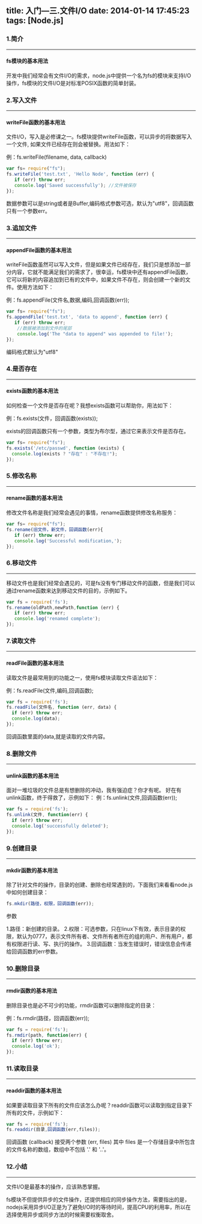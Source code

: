 title: 入门—三.文件I/O
date: 2014-01-14 17:45:23
tags: [Node.js]
---

### 1.简介
---
#### fs模块的基本用法
开发中我们经常会有文件I/O的需求，node.js中提供一个名为fs的模块来支持I/O操作，fs模块的文件I/O是对标准POSIX函数的简单封装。

### 2.写入文件
---
#### writeFile函数的基本用法
文件I/O，写入是必修课之一。fs模块提供writeFile函数，可以异步的将数据写入一个文件, 如果文件已经存在则会被替换。用法如下：

例：fs.writeFile(filename, data, callback)
```javascript
var fs= require("fs");
fs.writeFile('test.txt', 'Hello Node', function (err) {
   if (err) throw err;
   console.log('Saved successfully'); //文件被保存
});
```
数据参数可以是string或者是Buffer,编码格式参数可选，默认为"utf8"，回调函数只有一个参数err。

### 3.追加文件
---
#### appendFile函数的基本用法
writeFile函数虽然可以写入文件，但是如果文件已经存在，我们只是想添加一部分内容，它就不能满足我们的需求了，很幸运，fs模块中还有appendFile函数，它可以将新的内容追加到已有的文件中，如果文件不存在，则会创建一个新的文件。使用方法如下：

例：fs.appendFile(文件名,数据,编码,回调函数(err));
```javascript
var fs= require("fs"); 
fs.appendFile('test.txt', 'data to append', function (err) {
   if (err) throw err; 
    //数据被添加到文件的尾部
    console.log('The "data to append" was appended to file!'); 
});
```
编码格式默认为"utf8"

### 4.是否存在
---
#### exists函数的基本用法
如何检查一个文件是否存在呢？我想exists函数可以帮助你，用法如下：

例：fs.exists(文件，回调函数(exists));

exists的回调函数只有一个参数，类型为布尔型，通过它来表示文件是否存在。
```javascript
var fs= require("fs");
fs.exists('/etc/passwd', function (exists) {
  console.log(exists ? "存在" : "不存在!");
});
```

### 5.修改名称
---
#### rename函数的基本用法
修改文件名称是我们经常会遇见的事情，rename函数提供修改名称服务：
```javascript
var fs= require("fs");
fs.rename(旧文件，新文件，回调函数(err){
   if (err) throw err;
   console.log('Successful modification,');
});
```

### 6.移动文件
---
移动文件也是我们经常会遇见的，可是fs没有专门移动文件的函数，但是我们可以通过rename函数来达到移动文件的目的，示例如下。
```javascript
var fs = require('fs');
fs.rename(oldPath,newPath,function (err) {
   if (err) throw err;
   console.log('renamed complete');
});
```

### 7.读取文件
---
#### readFile函数的基本用法
读取文件是最常用到的功能之一，使用fs模块读取文件语法如下：

例：fs.readFile(文件,编码,回调函数);

```javascript
var fs = require('fs');
fs.readFile(文件名, function (err, data) {
  if (err) throw err;
  console.log(data);
});
```
回调函数里面的data,就是读取的文件内容。

### 8.删除文件
---
#### unlink函数的基本用法
面对一堆垃圾的文件总是有想删除的冲动，我有强迫症？你才有呢。
好在有unlink函数，终于得救了，示例如下：
例：fs.unlink(文件,回调函数(err));
```javascript
var fs = require('fs');
fs.unlink(文件, function(err) {
  if (err) throw err;
  console.log('successfully deleted');
});
```

### 9.创建目录
---
#### mkdir函数的基本用法
除了针对文件的操作，目录的创建、删除也经常遇到的，下面我们来看看node.js中如何创建目录：
```javascript
fs.mkdir(路径，权限，回调函数(err));
```
参数

1.路径：新创建的目录。
2.权限：可选参数，只在linux下有效，表示目录的权限，默认为0777，表示文件所有者、文件所有者所在的组的用户、所有用户，都有权限进行读、写、执行的操作。
3.回调函数：当发生错误时，错误信息会传递给回调函数的err参数。

### 10.删除目录
---
#### rmdir函数的基本用法
删除目录也是必不可少的功能，rmdir函数可以删除指定的目录：

例：fs.rmdir(路径，回调函数(err));
```javascript
var fs = require('fs'); 
fs.rmdir(path, function(err) {
  if (err) throw err;
  console.log('ok');
});
```

### 11.读取目录
---
#### readdir函数的基本用法
如果要读取目录下所有的文件应该怎么办呢？readdir函数可以读取到指定目录下所有的文件，示例如下：
```javascript
var fs = require('fs');
fs.readdir(目录,回调函数(err,files));
```
回调函数 (callback) 接受两个参数 (err, files) 其中 files 是一个存储目录中所包含的文件名称的数组，数组中不包括 '.' 和 '..'。

### 12.小结
---
文件I/O是最基本的操作，应该熟悉掌握。

fs模块不但提供异步的文件操作，还提供相应的同步操作方法，需要指出的是，nodejs采用异步I/O正是为了避免I/O时的等待时间，提高CPU的利用率，所以在选择使用异步或同步方法的时候需要权衡取舍。

